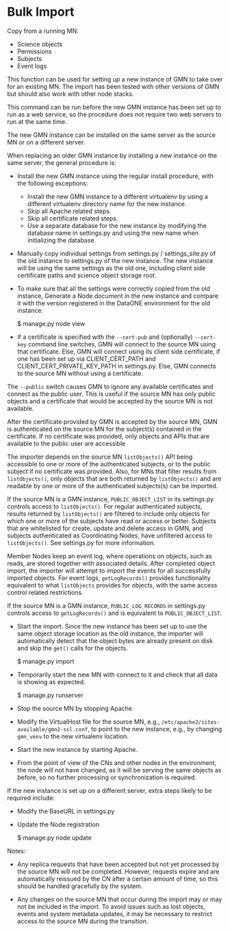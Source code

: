 # Bulk Import

Copy from a running MN:

* Science objects
* Permissions
* Subjects
* Event logs

This function can be used for setting up a new instance of GMN to take over for an existing MN. The import has been tested with other versions of GMN but should also work with other node stacks.

This command can be run before the new GMN instance has been set up to run as a web service, so the procedure does not require two web servers to run at the same time.

The new GMN instance can be installed on the same server as the source MN or on a different server.

When replacing an older GMN instance by installing a new instance on the same server, the general procedure is:

* Install the new GMN instance using the regular install procedure, with the following exceptions:
  * Install the new GMN instance to a different virtualenv by using a different virtualenv directory name for the new instance.
  * Skip all Apache related steps.
  * Skip all certificate related steps.
  * Use a separate database for the new instance by modifying the database name in settings.py and using the new name when initializing the database.

* Manually copy individual settings from settings.py / settings_site.py of the old instance to settings.py of the new instance. The new instance will be using the same settings as the old one, including client side certificate paths and science object storage root.

* To make sure that all the settings were correctly copied from the old instance, Generate a Node document in the new instance and compare it with the version registered in the DataONE environment for the old instance.

  $ manage.py node view

* If a certificate is specified with the `--cert-pub` and (optionally) `--cert-key` command line switches, GMN will connect to the source MN using that certificate. Else, GMN will connect using its client side certificate, if one has been set up via CLIENT_CERT_PATH and CLIENT_CERT_PRIVATE_KEY_PATH in settings.py. Else, GMN connects to the source MN without using a certificate.

The `--public` switch causes GMN to ignore any available certificates and connect as the public user. This is useful if the source MN has only public objects and a certificate that would be accepted by the source MN is not available.

After the certificate provided by GMN is accepted by the source MN, GMN is authenticated on the source MN for the subject(s) contained in the certificate. If no certificate was provided, only objects and APIs that are available to the public user are accessible

The importer depends on the source MN `listObjects()` API being accessible to one or more of the authenticated subjects, or to the public subject if no certificate was provided. Also, for MNs that filter results from `listObjects()`, only objects that are both returned by `listObjects()` and are readable by one or more of the authenticated subjects(s) can be imported.

If the source MN is a GMN instance, `PUBLIC_OBJECT_LIST` in its settings.py controls access to `listObjects()`. For regular authenticated subjects, results returned by `listObjects()` are filtered to include only objects for which one or more of the subjects have read or access or better. Subjects that are whitelisted for create, update and delete access in GMN, and subjects authenticated as Coordinating Nodes, have unfiltered access to `listObjects()`. See settings.py for more information.

Member Nodes keep an event log, where operations on objects, such as reads, are stored together with associated details. After completed object import, the importer will attempt to import the events for all successfully imported objects. For event logs, `getLogRecords()` provides functionality equivalent to what `listObjects` provides for objects, with the same access control related restrictions.

If the source MN is a GMN instance, `PUBLIC_LOG_RECORDS` in settings.py controls access to `getLogRecords()` and is equivalent to `PUBLIC_OBJECT_LIST`.

* Start the import. Since the new instance has been set up to use the same object storage location as the old instance, the importer will automatically detect that the object bytes are already present on disk and skip the `get()` calls for the objects.

  $ manage.py import 

* Temporarily start the new MN with connect to it and check that all data is showing as expected.

  $ manage.py runserver

* Stop the source MN by stopping Apache.

* Modify the VirtualHost file for the source MN, e.g., `/etc/apache2/sites-available/gmn2-ssl.conf`, to point to the new instance, e.g., by changing `gmn_venv` to the new virtualenv location.

* Start the new instance by starting Apache.

* From the point of view of the CNs and other nodes in the environment, the node will not have changed, as it will be serving the same objects as before, so no further processing or synchronization is required.

If the new instance is set up on a different server, extra steps likely to be required include:

* Modify the BaseURL in settings.py

* Update the Node registration

  $ manage.py node update

Notes:

* Any replica requests that have been accepted but not yet processed by the source MN will not be completed. However, requests expire and are automatically reissued by the CN after a certain amount of time, so this should be handled gracefully by the system.

* Any changes on the source MN that occur during the import may or may not be included in the import. To avoid issues such as lost objects, events and system metadata updates, it may be necessary to restrict access to the source MN during the transition.
